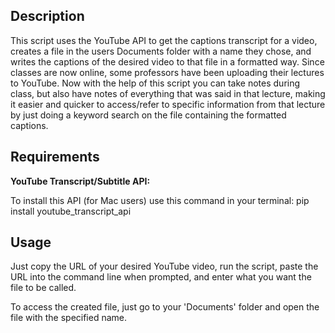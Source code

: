 ## Description

This script uses the YouTube API to get the captions transcript for a video, creates a file in the users Documents folder with a name they chose, and writes the captions of the desired video to that file in a formatted way. Since classes are now online, some professors have been uploading their lectures to YouTube. Now with the help of this script you can take notes during class, but also have notes of everything that was said in that lecture, making it easier and quicker to access/refer to specific information from that lecture by just doing a keyword search on the file containing the formatted captions.

## Requirements

__YouTube Transcript/Subtitle API:__

To install this API (for Mac users) use this command in your terminal: pip install youtube_transcript_api

## Usage

Just copy the URL of your desired YouTube video, run the script, paste the URL into the command line when prompted, and enter what you want the file to be called.


To access the created file, just go to your 'Documents' folder and open the file with the specified name.
